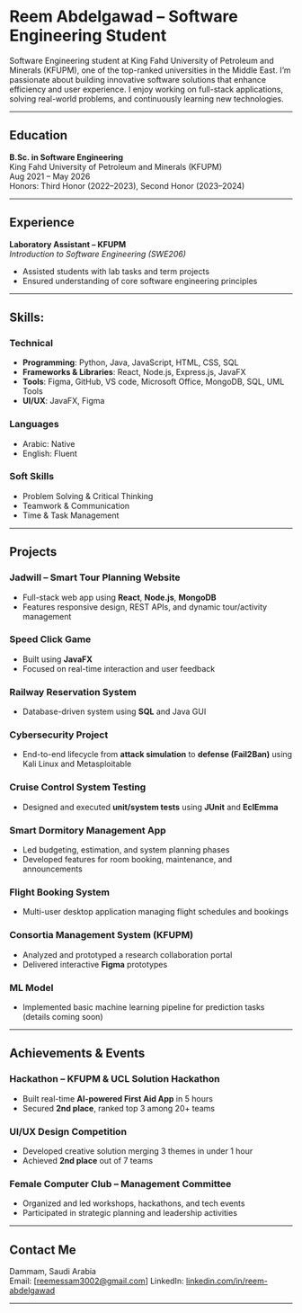 #  Reem Abdelgawad – Software Engineering Student

Software Engineering student at King Fahd University of Petroleum and Minerals (KFUPM), one of the top-ranked universities in the Middle East. I’m passionate about building innovative software solutions that enhance efficiency and user experience. I enjoy working on full-stack applications, solving real-world problems, and continuously learning new technologies.

---

##  Education

**B.Sc. in Software Engineering**  
King Fahd University of Petroleum and Minerals (KFUPM)  
 Aug 2021 – May 2026  
 Honors: Third Honor (2022–2023), Second Honor (2023–2024)

---

##  Experience

**Laboratory Assistant – KFUPM**  
*Introduction to Software Engineering (SWE206)*  
- Assisted students with lab tasks and term projects  
- Ensured understanding of core software engineering principles  

---

##  Skills:

###  Technical
- **Programming**: Python, Java, JavaScript, HTML, CSS, SQL  
- **Frameworks & Libraries**: React, Node.js, Express.js, JavaFX  
- **Tools**: Figma, GitHub, VS code, Microsoft Office, MongoDB, SQL, UML Tools   
- **UI/UX**: JavaFX, Figma  

###  Languages
- Arabic: Native  
- English: Fluent  

###  Soft Skills
- Problem Solving & Critical Thinking  
- Teamwork & Communication  
- Time & Task Management  

---

##  Projects

###  Jadwill – Smart Tour Planning Website  
- Full-stack web app using **React**, **Node.js**, **MongoDB**  
- Features responsive design, REST APIs, and dynamic tour/activity management

###  Speed Click Game  
- Built using **JavaFX**  
- Focused on real-time interaction and user feedback

###  Railway Reservation System  
- Database-driven system using **SQL** and Java GUI

###  Cybersecurity Project  
- End-to-end lifecycle from **attack simulation** to **defense (Fail2Ban)** using Kali Linux and Metasploitable

###  Cruise Control System Testing  
- Designed and executed **unit/system tests** using **JUnit** and **EclEmma**

###  Smart Dormitory Management App  
- Led budgeting, estimation, and system planning phases  
- Developed features for room booking, maintenance, and announcements

###  Flight Booking System  
- Multi-user desktop application managing flight schedules and bookings

###  Consortia Management System (KFUPM)  
- Analyzed and prototyped a research collaboration portal  
- Delivered interactive **Figma** prototypes

###  ML Model  
- Implemented basic machine learning pipeline for prediction tasks (details coming soon)

---

##  Achievements & Events

###  Hackathon – KFUPM & UCL Solution Hackathon  
- Built real-time **AI-powered First Aid App** in 5 hours  
- Secured **2nd place**, ranked top 3 among 20+ teams

###  UI/UX Design Competition  
- Developed creative solution merging 3 themes in under 1 hour  
- Achieved **2nd place** out of 7 teams

###  Female Computer Club – Management Committee  
- Organized and led workshops, hackathons, and tech events  
- Participated in strategic planning and leadership activities

---

##  Contact Me

 Dammam, Saudi Arabia  
 Email: [reemessam3002@gmail.com]
 LinkedIn: [linkedin.com/in/reem-abdelgawad](https://www.linkedin.com/in/reem-abdelgawad)  

---
